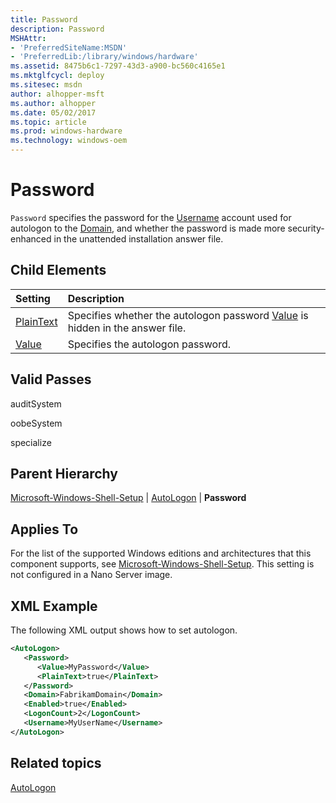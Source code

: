 ```yaml
---
title: Password
description: Password
MSHAttr:
- 'PreferredSiteName:MSDN'
- 'PreferredLib:/library/windows/hardware'
ms.assetid: 8475b6c1-7297-43d3-a900-bc560c4165e1
ms.mktglfcycl: deploy
ms.sitesec: msdn
author: alhopper-msft
ms.author: alhopper
ms.date: 05/02/2017
ms.topic: article
ms.prod: windows-hardware
ms.technology: windows-oem
---
```

# Password

`Password` specifies the password for the [Username](microsoft-windows-shell-setup-autologon-username.md) account used for autologon to the [Domain](microsoft-windows-shell-setup-autologon-domain.md), and whether the password is made more security-enhanced in the unattended installation answer file.

## Child Elements

| Setting                 | Description                                                                           |
|:------------------------|:--------------------------------------------------------------------------------------|
| [PlainText](microsoft-windows-shell-setup-autologon-password-plaintext.md) | Specifies whether the autologon password [Value](microsoft-windows-shell-setup-autologon-password-value.md) is hidden in the answer file. |
| [Value](microsoft-windows-shell-setup-autologon-password-value.md) | Specifies the autologon password. |

## Valid Passes

auditSystem

oobeSystem

specialize

## Parent Hierarchy

[Microsoft-Windows-Shell-Setup](microsoft-windows-shell-setup.md) | [AutoLogon](microsoft-windows-shell-setup-autologon.md) | **Password**

## Applies To

For the list of the supported Windows editions and architectures that this component supports, see [Microsoft-Windows-Shell-Setup](microsoft-windows-shell-setup.md). This setting is not configured in a Nano Server image.

## XML Example

The following XML output shows how to set autologon.

```XML
<AutoLogon>
   <Password>
      <Value>MyPassword</Value>
      <PlainText>true</PlainText>
   </Password>
   <Domain>FabrikamDomain</Domain>
   <Enabled>true</Enabled>
   <LogonCount>2</LogonCount>
   <Username>MyUserName</Username>
</AutoLogon>
```

## Related topics

[AutoLogon](microsoft-windows-shell-setup-autologon.md)
